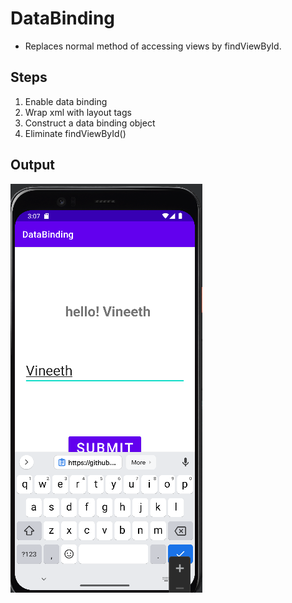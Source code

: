 # DataBinding
- Replaces normal method of accessing views by findViewById.

## Steps
1. Enable data binding
2. Wrap xml with layout tags
3. Construct a data binding object
4. Eliminate findViewById()

## Output

![img1](https://github.com/kuluruvineeth/AdvancedAndroidDevelopment/blob/1.DataBinding/screenshots/img.png)

